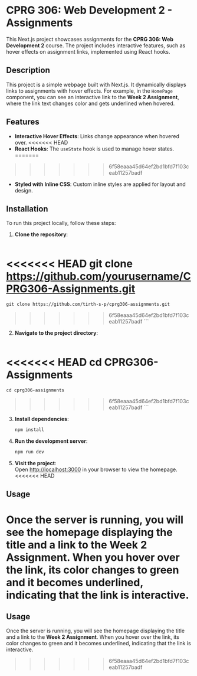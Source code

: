 # CPRG 306: Web Development 2 - Assignments

This Next.js project showcases assignments for the **CPRG 306: Web Development 2** course. The project includes interactive features, such as hover effects on assignment links, implemented using React hooks.

## Description

This project is a simple webpage built with Next.js. It dynamically displays links to assignments with hover effects. For example, in the `HomePage` component, you can see an interactive link to the **Week 2 Assignment**, where the link text changes color and gets underlined when hovered.

## Features

- **Interactive Hover Effects**: Links change appearance when hovered over.
<<<<<<< HEAD
- **React Hooks**: The `useState` hook is used to manage hover states.
=======
>>>>>>> 6f58eaaa45d64ef2bd1bfd7f103ceab11257badf
- **Styled with Inline CSS**: Custom inline styles are applied for layout and design.

## Installation

To run this project locally, follow these steps:

1. **Clone the repository**:
    ```bash
<<<<<<< HEAD
    git clone https://github.com/yourusername/CPRG306-Assignments.git
=======
    git clone https://github.com/tirth-s-p/cprg306-assignments.git
>>>>>>> 6f58eaaa45d64ef2bd1bfd7f103ceab11257badf
    ```

2. **Navigate to the project directory**:
    ```bash
<<<<<<< HEAD
    cd CPRG306-Assignments
=======
    cd cprg306-assignments
>>>>>>> 6f58eaaa45d64ef2bd1bfd7f103ceab11257badf
    ```

3. **Install dependencies**:
    ```bash
    npm install
    ```

4. **Run the development server**:
    ```bash
    npm run dev
    ```

5. **Visit the project**:  
   Open [http://localhost:3000](http://localhost:3000) in your browser to view the homepage.
<<<<<<< HEAD

## Usage

Once the server is running, you will see the homepage displaying the title and a link to the **Week 2 Assignment**. When you hover over the link, its color changes to green and it becomes underlined, indicating that the link is interactive.
=======

## Usage

Once the server is running, you will see the homepage displaying the title and a link to the **Week 2 Assignment**. When you hover over the link, its color changes to green and it becomes underlined, indicating that the link is interactive.

>>>>>>> 6f58eaaa45d64ef2bd1bfd7f103ceab11257badf
